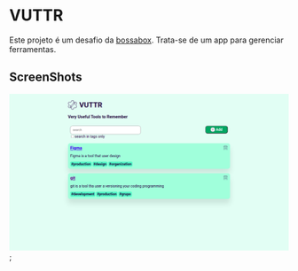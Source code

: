 # VUTTR

Este projeto é um desafio da [bossabox](https://bossabox.com/). Trata-se de um app para gerenciar ferramentas.


## ScreenShots

![shot](src/assets/images/shot_01.png);
